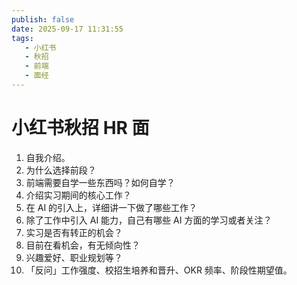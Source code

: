 ```yaml
---
publish: false
date: 2025-09-17 11:31:55
tags:
   - 小红书
   - 秋招
   - 前端
   - 面经
---
```


# 小红书秋招 HR 面

1. 自我介绍。
2. 为什么选择前段？
3. 前端需要自学一些东西吗？如何自学？
4. 介绍实习期间的核心工作？
5. 在 AI 的引入上，详细讲一下做了哪些工作？
6. 除了工作中引入 AI 能力，自己有哪些 AI 方面的学习或者关注？
7. 实习是否有转正的机会？
8. 目前在看机会，有无倾向性？
9. 兴趣爱好、职业规划等？
10. 「反问」工作强度、校招生培养和晋升、OKR 频率、阶段性期望值。